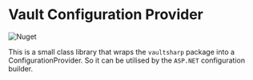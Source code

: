 # Vault Configuration Provider

![Nuget](https://img.shields.io/nuget/v/DNS.VaultConfigurationProvider)

This is a small class library that wraps the `vaultsharp` package into a ConfigurationProvider. So it can be utilised by the `ASP.NET` configuration builder.